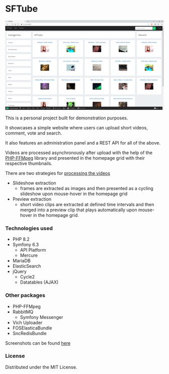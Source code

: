 # SFTube

![Screenshot](https://github.com/dimitrios-kourkoumpas/sftube.net/blob/development/docs/screenshots/1%20-%20website/1%20-%20homepage.png)

This is a personal project built for demonstration purposes.

It showcases a simple website where users can upload short videos, comment, vote and search.

It also features an administration panel and a REST API for all of the above.

Videos are processed asynchronously after upload with the help of the [PHP-FFMpeg](https://github.com/PHP-FFMpeg/PHP-FFMpeg) library and presented in the homepage grid
with their respective thumbnails.

There are two strategies for [processing the videos](https://github.com/dimitrios-kourkoumpas/sftube.net/tree/development/src/Service/VideoExtractor)
* Slideshow extraction
  * frames are extracted as images and then presented as a cycling slideshow upon mouse-hover in the homepage grid
* Preview extraction
  * short video clips are extracted at defined time intervals and then merged into a preview clip that plays automatically upon mouse-hover in the homepage grid.



### Technologies used

* PHP 8.2
* Symfony 6.3
  * API Platform
  * Mercure
* MariaDB
* ElasticSearch
* jQuery
  * Cycle2
  * Datatables (AJAX)

### Other packages

* PHP-FFMpeg
* RabbitMQ
  * Symfony Messenger
* Vich Uploader
* FOSElasticaBundle
* SncRedisBundle

Screenshots can be found [here](https://github.com/dimitrios-kourkoumpas/sftube.net/tree/development/docs/screenshots)

### License
Distributed under the MIT License.